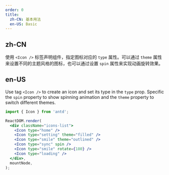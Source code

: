 ```yaml
---
order: 0
title:
  zh-CN: 基本用法
  en-US: Basic
---
```


## zh-CN

使用 `<Icon />` 标签声明组件，指定图标对应的 `type` 属性。可以通过 `theme` 属性来设置不同的主题风格的图标，也可以通过设置 `spin` 属性来实现动画旋转效果。

## en-US

Use tag `<Icon />` to create an icon and set its type in the `type` prop. Specific the `spin` property to show spinning animation and the `theme` property to switch different themes.

```jsx
import { Icon } from 'antd';

ReactDOM.render(
  <div className="icons-list">
    <Icon type="home" />
    <Icon type="setting" theme="filled" />
    <Icon type="smile" theme="outlined" />
    <Icon type="sync" spin />
    <Icon type="smile" rotate={180} />
    <Icon type="loading" />
  </div>,
  mountNode,
);
```

<style>
.icons-list > .anticon {
  margin-right: 6px;
  font-size: 24px;
}
</style>
